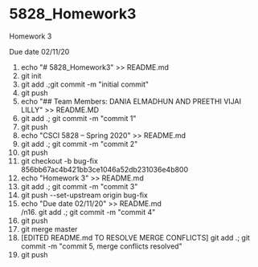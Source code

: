 # 5828_Homework3
Homework 3

Due date 02/11/20

1. echo "# 5828_Homework3" >> README.md<br>
2. git init<br>
3. git add .;git commit -m "initial commit"<br>
4. git push<br>
5. echo "## Team Members: DANIA ELMADHUN AND PREETHI VIJAI LILLY" >> README.MD<br>
6. git add .; git commit -m "commit 1"<br>
7. git push<br>
8. echo "CSCI 5828 – Spring 2020" >> README.md<br>
9. git add .; git commit -m "commit 2"<br>
10. git push<br>
11. git checkout -b bug-fix 856bb67ac4b421bb3ce1046a52db231036e4b800<br>
12. echo "Homework 3" >> README.md<br>
13. git add .; git commit -m "commit 3"<br>
14. git push --set-upstream origin bug-fix<br>
15. echo "Due date 02/11/20" >> README.md<br>/n16. git add .; git commit -m "commit 4"<br>
17. git push<br>
18. git merge master<br>
19. [EDITED README.md TO RESOLVE MERGE CONFLICTS] git add .; git commit -m "commit 5, merge conflicts resolved"<br>
20. git push
